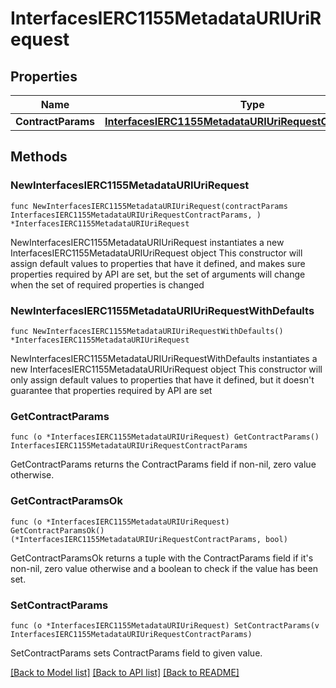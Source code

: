 # InterfacesIERC1155MetadataURIUriRequest

## Properties

Name | Type | Description | Notes
------------ | ------------- | ------------- | -------------
**ContractParams** | [**InterfacesIERC1155MetadataURIUriRequestContractParams**](InterfacesIERC1155MetadataURIUriRequestContractParams.md) |  | 

## Methods

### NewInterfacesIERC1155MetadataURIUriRequest

`func NewInterfacesIERC1155MetadataURIUriRequest(contractParams InterfacesIERC1155MetadataURIUriRequestContractParams, ) *InterfacesIERC1155MetadataURIUriRequest`

NewInterfacesIERC1155MetadataURIUriRequest instantiates a new InterfacesIERC1155MetadataURIUriRequest object
This constructor will assign default values to properties that have it defined,
and makes sure properties required by API are set, but the set of arguments
will change when the set of required properties is changed

### NewInterfacesIERC1155MetadataURIUriRequestWithDefaults

`func NewInterfacesIERC1155MetadataURIUriRequestWithDefaults() *InterfacesIERC1155MetadataURIUriRequest`

NewInterfacesIERC1155MetadataURIUriRequestWithDefaults instantiates a new InterfacesIERC1155MetadataURIUriRequest object
This constructor will only assign default values to properties that have it defined,
but it doesn't guarantee that properties required by API are set

### GetContractParams

`func (o *InterfacesIERC1155MetadataURIUriRequest) GetContractParams() InterfacesIERC1155MetadataURIUriRequestContractParams`

GetContractParams returns the ContractParams field if non-nil, zero value otherwise.

### GetContractParamsOk

`func (o *InterfacesIERC1155MetadataURIUriRequest) GetContractParamsOk() (*InterfacesIERC1155MetadataURIUriRequestContractParams, bool)`

GetContractParamsOk returns a tuple with the ContractParams field if it's non-nil, zero value otherwise
and a boolean to check if the value has been set.

### SetContractParams

`func (o *InterfacesIERC1155MetadataURIUriRequest) SetContractParams(v InterfacesIERC1155MetadataURIUriRequestContractParams)`

SetContractParams sets ContractParams field to given value.



[[Back to Model list]](../README.md#documentation-for-models) [[Back to API list]](../README.md#documentation-for-api-endpoints) [[Back to README]](../README.md)


